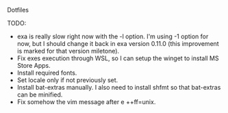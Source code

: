 Dotfiles

TODO:

- exa is really slow right now with the -l option. I'm using -1 option for now, but I should change it back in exa version 0.11.0 (this improvement is marked for that version miletone).
- Fix exes execution through WSL, so I can setup the winget to install MS Store Apps.
- Install required fonts.
- Set locale only if not previously set.
- Install bat-extras manually. I also need to install shfmt so that bat-extras can be minified.
- Fix somehow the vim message after e ++ff=unix.
